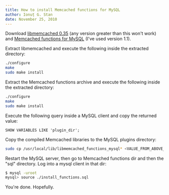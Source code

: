 ```yaml
---
title: How to install Memcached functions for MySQL
author: Ionuț G. Stan
date: November 25, 2010
---
```



Download [libmemcached 0.35][1] (any version greater than this won't work) and
[Memcached functions for MySQL][2] (I've used version 1.1).

Extract libmemcached and execute the following inside the extracted directory:

~~~bash
./configure
make
sudo make install
~~~

Extract the Memcached functions archive and execute the following inside the
extracted directory:

~~~bash
./configure
make
sudo make install
~~~

Execute the following query inside a MySQL client and copy the returned value:

~~~mysql
SHOW VARIABLES LIKE 'plugin_dir';
~~~

Copy the compiled Memcached libraries to the MySQL plugins directory:

~~~bash
sudo cp /usr/local/lib/libmemcached_functions_mysql* <VALUE_FROM_ABOVE_QUERY>
~~~

Restart the MySQL server, then go to Memcached functions dir and then the "sql"
directory. Log into a mysql client in that dir:

~~~bash
$ mysql -uroot
mysql> source ./install_functions.sql
~~~

You're done. Hopefully.


[1]: https://launchpad.net/libmemcached/+download?start=10
[2]: https://launchpad.net/memcached-udfs/+download
